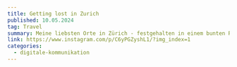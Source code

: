```yaml
---
title: Getting lost in Zurich
published: 10.05.2024
tag: Travel
summary: Meine liebsten Orte in Zürich - festgehalten in einem bunten Reiseführer.
link: https://www.instagram.com/p/C6yPGZyshL1/?img_index=1
categories:
  - digitale-kommunikation
---
```

